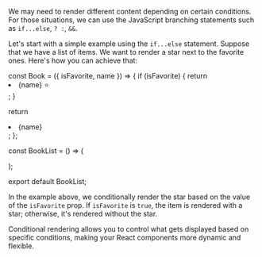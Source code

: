 We may need to render different content depending on certain conditions. For those situations, we can use the JavaScript branching statements such as `if...else`, `? :`, `&&`.

Let's start with a simple example using the `if...else` statement. Suppose that we have a list of items. We want to render a star next to the favorite ones. Here's how you can achieve that:

<codeblock language="reactjs" type="lesson">
const Book = ({ isFavorite, name }) => {
  if (isFavorite) {
    return <li>{name} ⭐️</li>;
  }

  return <li>{name}</li>;
};

const BookList = () => (
  <ul>
    <Book isFavorite name="Psychology of Money" />
    <Book name="Rich dad, poor dad" />
  </ul>
);

export default BookList;
</codeblock>


In the example above, we conditionally render the star based on the value of the `isFavorite` prop. If `isFavorite` is `true`, the item is rendered with a star; otherwise, it's rendered without the star.


Conditional rendering allows you to control what gets displayed based on specific conditions, making your React components more dynamic and flexible.

